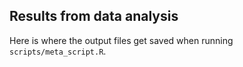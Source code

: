 ## Results from data analysis

Here is where the output files get saved when running `scripts/meta_script.R`.